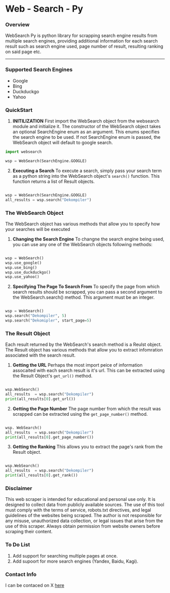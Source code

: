 # Web - Search - Py
### Overview
WebSearch Py is python library for scrapping search engine results from multiple search engines, providing additional information for each search result such as search engine used, page number of result, resulting ranking on said page etc.

---
### Supported Search Engines
- Google
- Bing
- Duckduckgo
- Yahoo
  
### QuickStart
1. **INITILIZATION**
First import the WebSearch object from the websearch module and initialize it. The constructor of the WebSearch object takes an optional SearchEngine enum as an argument. This enums specifies the search engine to be used. If not SearchEngine enum is passed, the WebSearch object will default to google search.

```python
import websearch

wsp = WebSearch(SearchEngine.GOOGLE)

```
2. **Executing a Search**
To execute a search, simply pass your search term as a python string into the WebSearch object's `search()` function. This function returns a list of Result objects.

```python

wsp = WebSearch(SearchEngine.GOOGLE)
all_results = wsp.search("Dekompiler")

```

### The WebSearch Object
The WebSearch object has various methods that allow you to specify how your searches will be executed
1. **Changing the Search Engine**
To changne the search engine being used, you can use any one of the WebSearch objects following methods:

```python

wsp = WebSearch()
wsp.use_google()
wsp.use_bing()
wsp.use_duckduckgo()
wsp.use_yahoo()

```

2. **Specifying The Page To Search From**
To specify the page from which search results should be scrapped, you can pass a second argument to the WebSearch.search() method. This argument must be an integer.

```python

wsp = WebSearch()
wsp.search("Dekompiler", 5)
wsp.search("Dekomipler", start_page=5)

```

### The Result Object
Each result returned by the WebSearch's search method is a Reulst object. The Result object has various methods that allow you to extract infomration associated with the search result.
1. **Getting the URL**
Perhaps the most import peice of information assocaited with each search result is it's url. This can be extracted using the Result Object's `get_url()` method.

```python

wsp.WebSearch()
all_results  = wsp.search("Dekompiler")
print(all_results[0].get_url())

```
2. **Getting the Page Number**
The page number from which the result was scrapped can be extracted using the `get_page_number()` method.

```python

wsp. WebSearch()
all_results  = wsp.search("Dekompiler")
print(all_results[0].get_page_number())

```

3. **Getting the Ranking**
This allows you to extract the page's rank from the Result object.

```python

wsp.WebSearch()
all_results  = wsp.search("Dekompiler")
print(all_results[0].get_rank())

```

### Disclaimer
This web scraper is intended for educational and personal use only. It is designed to collect data from publicly available sources. The use of this tool must comply with the terms of service, robots.txt directives, and legal guidelines of the websites being scraped. The author is not responsible for any misuse, unauthorized data collection, or legal issues that arise from the use of this scraper. Always obtain permission from website owners before scraping their content.

### To Do List
1. Add support for searching multiple pages at once.
2. Add supoort for more search engines (Yandex, Baidu, Kagi).

### Contact Info
I can be contaced on X [here](https://x.com/dekompiler)
